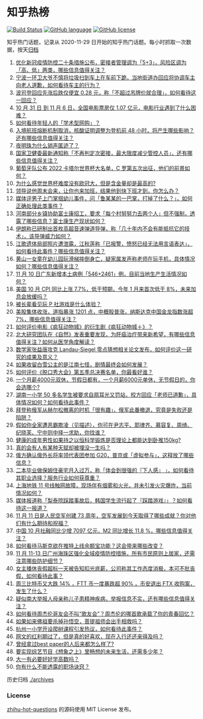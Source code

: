 # 知乎热榜
[![Build Status](https://github.com/ToWeLong/zhihu-hot-questions/workflows/CI/badge.svg)](https://github.com/ToWeLong/zhihu-hot-questions/actions)
[![GitHub language](https://img.shields.io/badge/language-golang-orange.svg)](https://golang.org/)
[![GitHub license](https://img.shields.io/github/license/ToWeLong/zhihu-hot-questions)](https://github.com/ToWeLong/zhihu-hot-questions/blob/main/LICENSE)

知乎热门话题，记录从 2020-11-29 日开始的知乎热门话题。每小时抓取一次数据，按天[归档](./archives)

<!-- BEGIN -->

1. [优化新冠疫情防控二十条措施公布，密接者管理调为「5+3」，风险区调为「高、低」两类，哪些信息值得关注？](https://www.zhihu.com/question/566026959)
1. [宁波一环卫大爷不慎将垃圾扫到车上在车前下跪，当地街道办回应将协调车主向老人道歉，如何看待车主的行为？](https://www.zhihu.com/question/565567619)
1. [波司登回应先涨后跌仅便宜 0.28 元，称「不超过吊牌价就合理」，如何看待这一回应？](https://www.zhihu.com/question/565987983)
1. [10 月 31 日 到 11 月 6 日，全国电影票房仅 1.07 亿元，电影行业遇到了什么困难？](https://www.zhihu.com/question/565777522)
1. [如何看待年轻人的「学术型网购」？](https://www.zhihu.com/question/565841588)
1. [入境航班熔断机制取消，核酸证明调整为登机前 48 小时，将产生哪些影响？还有哪些信息值得关注？](https://www.zhihu.com/question/566026527)
1. [夜明珠为什么销声匿迹了？](https://www.zhihu.com/question/329547426)
1. [国家卫健委最新通知称「不再判定次密接，最大限度减少管控人员」，还有哪些信息值得关注？](https://www.zhihu.com/question/566029140)
1. [葡萄牙队公布 2022 卡塔尔世界杯大名单，C 罗第五次出征，他们的前景如何？](https://www.zhihu.com/question/565900177)
1. [为什么感觉世界杯难度没有欧冠大，但是含金量却是最高的?](https://www.zhihu.com/question/565426710)
1. [领导说他周末会来，让你也来加班，结果他到快下班才到，你怎么办？](https://www.zhihu.com/question/565287122)
1. [媒体评男子上门掌掴幼儿事件，问「鲁某某的一巴掌，打掉了什么？」，如何正确处理此类事件？](https://www.zhihu.com/question/565866808)
1. [河南部分乡镇协助富士康招工，要求「每个村努努力去两个人」但不强制，透露了哪些信息？富士康生产现状如何？](https://www.zhihu.com/question/565988058)
1. [伊朗称已研制出首枚高超音速弹道导弹，称「几十年内不会有能抵抗它的技术」，该导弹威力如何？](https://www.zhihu.com/question/565844590)
1. [江歌遗体局部照片遭泄露，江秋莲称「已报警，愤怒已经无法用言语表达」，如何看待此事件？哪些信息值得关注？](https://www.zhihu.com/question/565631355)
1. [黄山一女童在幼儿园玩滑梯摔倒身亡，疑家属发声称老师在玩手机，具体情况如何？哪些信息值得关注？](https://www.zhihu.com/question/565781648)
1. [11 月 10 日广东新增本土病例「546+2461」例，目前当地生产生活情况如何？](https://www.zhihu.com/question/565980275)
1. [美国 10 月 CPI 同比上涨 7.7%，低于预期，今年 1 月来首次低于 8%，未来加息会放缓吗？](https://www.zhihu.com/question/565858604)
1. [被长辈看见玩 P 社游戏是什么体验？](https://www.zhihu.com/question/265372935)
1. [美股集体收涨，道指暴涨 1201 点，中概股普涨，纳斯达克中国金龙指数涨超 7%，哪些信息值得关注？](https://www.zhihu.com/question/565860212)
1. [如何评价电影《疯狂动物城》的衍生剧《疯狂动物城＋》？](https://www.zhihu.com/question/565573975)
1. [北大研究团队在《自然》发表重要发现，为肝癌治疗带来新希望，有哪些信息值得关注？如何从医学角度解读？](https://www.zhihu.com/question/565973559)
1. [数学家张益唐攻克 Landau-Siegel 零点猜想相关论文发布，如何评价这一研究的成果及意义？](https://www.zhihu.com/question/564799818)
1. [如果收留白雪公主的是江南七怪，剧情最终会如何发展？](https://www.zhihu.com/question/565550893)
1. [如何评价《脱口秀大会》第五季总决赛名单，你最看好谁？](https://www.zhihu.com/question/565631512)
1. [一个月薪4000元双休，节假日都有，一个月薪6000元单休，无节假日的，你会选哪个?](https://www.zhihu.com/question/565803441)
1. [湖南一小学 50 多名学生被要求自扇耳光又罚站，校方回应「老师已道歉」，具体情况如何？如何看待此事件？](https://www.zhihu.com/question/566003675)
1. [拜登称俄军从赫尔松撤离的时机「很有趣」，俄军此番撤退，究竟是失败还是陷阱？](https://www.zhihu.com/question/566000331)
1. [假如你全家遭恶霸欺凌（见描述），你可在尹志平、耶律齐、慕容复、周绮、纪晓芙、宁中则中择一求助，你找谁？](https://www.zhihu.com/question/565550861)
1. [健康的成年男性如果持之以恒科学锻炼是否理论上都能达到卧推150kg?](https://www.zhihu.com/question/557505781)
1. [真的会有人有某种天赋却被埋没一生吗？](https://www.zhihu.com/question/35318941)
1. [俄方确认俄外长将率领代表团参加 G20，普京或「虚拟参与」，这释放了哪些信息？](https://www.zhihu.com/question/565799290)
1. [二本毕业做保姆住豪宅月入过万，称「体会到很强的『下人感』 」，如何看待其职业选择？服务行业如何获尊重？](https://www.zhihu.com/question/563044121)
1. [上海地铁 11 号线触网故障，现场伴有烟雾和火光，并未引发火灾爆炸，当前情况如何？](https://www.zhihu.com/question/565997587)
1. [媒体报道称「梨泰院踩踏事故后，韩国学生流行起了『踩踏游戏』」？如何看待这一报道？](https://www.zhihu.com/question/565831316)
1. [11 月 11 日是人民空军创建 73 周年，空军发展到今天取得了哪些成就？你对他们有什么期待和祝福？](https://www.zhihu.com/question/565189441)
1. [中国 10 月社融同比少增 7097 亿元，M2 同比增长 11.8 %，哪些信息值得关注？](https://www.zhihu.com/question/565839351)
1. [如何看待马斯克欲在推特上线余额宝功能？这会带来哪些改变？](https://www.zhihu.com/question/565796306)
1. [11 月 11-13 日广州海珠区强化全域疫情防控措施，所有市民原则上居家，还需注意哪些防护细节？](https://www.zhihu.com/question/565966274)
1. [女主播休丧假超标一天被告知扣光底薪，公司称其工作态度消极，本可不批丧假，如何看待此事？](https://www.zhihu.com/question/565418216)
1. [周三比特币又大跌 14% ，FTT 币一度暴跌超 90% ，币安退出 FTX 收购案，发生了什么？](https://www.zhihu.com/question/565771900)
1. [疑似南大举报人母亲称儿子患精神疾病，举报信息不实，还有哪些信息值得关注？](https://www.zhihu.com/question/565861925)
1. [如何看待周杰伦哥友会不叫“歌友会”？周杰伦的哪首歌承载了你的青春回忆？](https://www.zhihu.com/question/566008496)
1. [如果如来佛祖要杀掉孙悟空，菩提祖师会出手相救吗？](https://www.zhihu.com/question/565346425)
1. [杭州一小学开设爬树课程引发热议，如何看待此事件？](https://www.zhihu.com/question/565783612)
1. [网文的红利期过了，但是真的好喜欢，现在入行还还来得及吗？](https://www.zhihu.com/question/565597893)
1. [曾经拿过best paper的人后来都怎么样了?](https://www.zhihu.com/question/332256445)
1. [要实现综艺节目《想象之上》里畅想的未来生活，还需多少年？](https://www.zhihu.com/question/565863923)
1. [大一有必要好好学高数吗？](https://www.zhihu.com/question/565221854)
1. [你有什么不能透露的职场诀窍？](https://www.zhihu.com/question/508976375)

<!-- END -->

历史归档 [./archives](./archives)


### License
[zhihu-hot-questions](https://github.com/towelong/zhihu-hot-questions) 的源码使用 MIT License 发布。